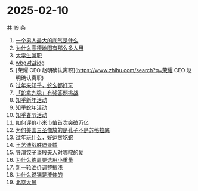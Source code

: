 # 2025-02-10

共 19 条

<!-- BEGIN -->
<!-- 最后更新时间 Mon Feb 10 2025 18:11:43 GMT+0800 (China Standard Time) -->

1. [一个男人最大的底气是什么](https://www.zhihu.com/search?q=一个男人最大的底气是什么)
1. [为什么高德地图有那么多人用](https://www.zhihu.com/search?q=为什么高德地图有那么多人用)
1. [大学生兼职](https://www.zhihu.com/search?q=大学生兼职)
1. [wbg对战jdg](https://www.zhihu.com/search?q=wbg对战jdg)
1. [荣耀 CEO 赵明确认离职](https://www.zhihu.com/search?q=荣耀 CEO 赵明确认离职)
1. [过年来知乎，蛇么都好玩](https://www.zhihu.com/search?q=过年来知乎，蛇么都好玩)
1. [「蛇拿九稳」有奖答题挑战](https://www.zhihu.com/search?q=「蛇拿九稳」有奖答题挑战)
1. [知乎新年活动](https://www.zhihu.com/search?q=知乎新年活动)
1. [知乎蛇年活动](https://www.zhihu.com/search?q=知乎蛇年活动)
1. [知乎春节活动](https://www.zhihu.com/search?q=知乎春节活动)
1. [如何评价小米市值首次突破万亿](https://www.zhihu.com/search?q=如何评价小米市值首次突破万亿)
1. [为何美国三圣像放的是孔子不是苏格拉底](https://www.zhihu.com/search?q=为何美国三圣像放的是孔子不是苏格拉底)
1. [过年玩什么，好运贪吃蛇](https://www.zhihu.com/search?q=过年玩什么，好运贪吃蛇)
1. [王艺迪战胜迪亚兹](https://www.zhihu.com/search?q=王艺迪战胜迪亚兹)
1. [导演饺子谈殷夫人对哪咤的爱](https://www.zhihu.com/search?q=导演饺子谈殷夫人对哪咤的爱)
1. [为什么练肩要选用小重量](https://www.zhihu.com/search?q=为什么练肩要选用小重量)
1. [新一轮油价调整搁浅](https://www.zhihu.com/search?q=新一轮油价调整搁浅)
1. [为什么说猫是液体的](https://www.zhihu.com/search?q=为什么说猫是液体的)
1. [北京大风](https://www.zhihu.com/search?q=北京大风)

<!-- END -->
